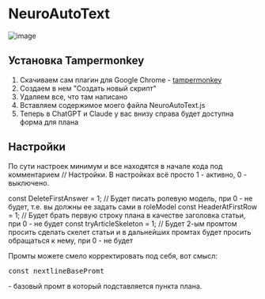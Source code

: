 # NeuroAutoText

![image](https://github.com/user-attachments/assets/4abd11a0-cf7d-4588-8dcd-14d354e64e46)

<h2>Установка Tampermonkey</h2>
<ol>
  <li>Скачиваем сам плагин для Google Chrome - <a href="https://chromewebstore.google.com/detail/tampermonkey/dhdgffkkebhmkfjojejmpbldmpobfkfo">tampermonkey</a></li>
  <li>Создаем в нем "Создать новый скрипт"</li>
  <li>Удаляем все, что там написано</li>
  <li>Вставляем содержимое моего файла NeuroAutoText.js</li>
  <li>Теперь в ChatGPT и Claude у вас внизу справа будет доступна форма для плана</li>
</ol>

<h2>Настройки</h2>
По сути настроек минимум и все находятся в начале кода под комментарием // Настройки.
В настройках всё просто 1 - активно, 0 - выключено.

const DeleteFirstAnswer = 1; // Будет писать ролевую модель, при 0 - не будет, т.е. вы должны ее задать сами в roleModel
const HeaderAtFirstRow = 1; // Будет брать первую строку плана в качестве заголовка статьи, при 0 - не будет
const tryArticleSkeleton = 1; // Будет 2-ым промтом просить сделать скелет статьи и в дальнейших промтах будет просить обращаться к нему, при 0 - не будет

Промты можете смело корректировать под себя, вот смысл:
<pre>const nextlineBasePromt</pre> - базовый промт в который подставляется пункта плана.
